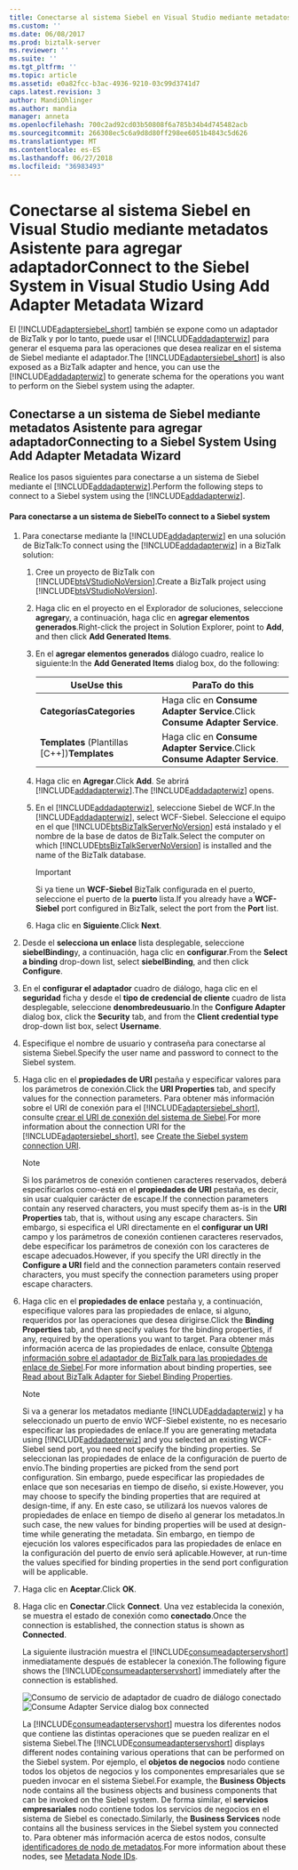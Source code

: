 ```yaml
---
title: Conectarse al sistema Siebel en Visual Studio mediante metadatos Asistente para agregar adaptador | Microsoft Docs
ms.custom: ''
ms.date: 06/08/2017
ms.prod: biztalk-server
ms.reviewer: ''
ms.suite: ''
ms.tgt_pltfrm: ''
ms.topic: article
ms.assetid: e0a82fcc-b3ac-4936-9210-03c99d3741d7
caps.latest.revision: 3
author: MandiOhlinger
ms.author: mandia
manager: anneta
ms.openlocfilehash: 700c2ad92cd03b50808f6a785b34b4d745482acb
ms.sourcegitcommit: 266308ec5c6a9d8d80ff298ee6051b4843c5d626
ms.translationtype: MT
ms.contentlocale: es-ES
ms.lasthandoff: 06/27/2018
ms.locfileid: "36983493"
---
```

# <a name="connect-to-the-siebel-system-in-visual-studio-using-add-adapter-metadata-wizard"></a><span data-ttu-id="5445f-102">Conectarse al sistema Siebel en Visual Studio mediante metadatos Asistente para agregar adaptador</span><span class="sxs-lookup"><span data-stu-id="5445f-102">Connect to the Siebel System in Visual Studio Using Add Adapter Metadata Wizard</span></span>
<span data-ttu-id="5445f-103">El [!INCLUDE[adaptersiebel_short](../../includes/adaptersiebel-short-md.md)] también se expone como un adaptador de BizTalk y por lo tanto, puede usar el [!INCLUDE[addadapterwiz](../../includes/addadapterwiz-md.md)] para generar el esquema para las operaciones que desea realizar en el sistema de Siebel mediante el adaptador.</span><span class="sxs-lookup"><span data-stu-id="5445f-103">The [!INCLUDE[adaptersiebel_short](../../includes/adaptersiebel-short-md.md)] is also exposed as a BizTalk adapter and hence, you can use the [!INCLUDE[addadapterwiz](../../includes/addadapterwiz-md.md)] to generate schema for the operations you want to perform on the Siebel system using the adapter.</span></span>  

## <a name="connecting-to-a-siebel-system-using-add-adapter-metadata-wizard"></a><span data-ttu-id="5445f-104">Conectarse a un sistema de Siebel mediante metadatos Asistente para agregar adaptador</span><span class="sxs-lookup"><span data-stu-id="5445f-104">Connecting to a Siebel System Using Add Adapter Metadata Wizard</span></span>  
 <span data-ttu-id="5445f-105">Realice los pasos siguientes para conectarse a un sistema de Siebel mediante el [!INCLUDE[addadapterwiz](../../includes/addadapterwiz-md.md)].</span><span class="sxs-lookup"><span data-stu-id="5445f-105">Perform the following steps to connect to a Siebel system using the [!INCLUDE[addadapterwiz](../../includes/addadapterwiz-md.md)].</span></span>  

#### <a name="to-connect-to-a-siebel-system"></a><span data-ttu-id="5445f-106">Para conectarse a un sistema de Siebel</span><span class="sxs-lookup"><span data-stu-id="5445f-106">To connect to a Siebel system</span></span>  

1. <span data-ttu-id="5445f-107">Para conectarse mediante la [!INCLUDE[addadapterwiz](../../includes/addadapterwiz-md.md)] en una solución de BizTalk:</span><span class="sxs-lookup"><span data-stu-id="5445f-107">To connect using the [!INCLUDE[addadapterwiz](../../includes/addadapterwiz-md.md)] in a BizTalk solution:</span></span>  

   1. <span data-ttu-id="5445f-108">Cree un proyecto de BizTalk con [!INCLUDE[btsVStudioNoVersion](../../includes/btsvstudionoversion-md.md)].</span><span class="sxs-lookup"><span data-stu-id="5445f-108">Create a BizTalk project using [!INCLUDE[btsVStudioNoVersion](../../includes/btsvstudionoversion-md.md)].</span></span>  

   2. <span data-ttu-id="5445f-109">Haga clic en el proyecto en el Explorador de soluciones, seleccione **agregar**y, a continuación, haga clic en **agregar elementos generados**.</span><span class="sxs-lookup"><span data-stu-id="5445f-109">Right-click the project in Solution Explorer, point to **Add**, and then click **Add Generated Items**.</span></span>  

   3. <span data-ttu-id="5445f-110">En el **agregar elementos generados** diálogo cuadro, realice lo siguiente:</span><span class="sxs-lookup"><span data-stu-id="5445f-110">In the **Add Generated Items** dialog box, do the following:</span></span>  


      |    <span data-ttu-id="5445f-111">Use</span><span class="sxs-lookup"><span data-stu-id="5445f-111">Use this</span></span>    |             <span data-ttu-id="5445f-112">Para</span><span class="sxs-lookup"><span data-stu-id="5445f-112">To do this</span></span>             |
      |----------------|------------------------------------|
      | <span data-ttu-id="5445f-113">**Categorías**</span><span class="sxs-lookup"><span data-stu-id="5445f-113">**Categories**</span></span> | <span data-ttu-id="5445f-114">Haga clic en **Consume Adapter Service**.</span><span class="sxs-lookup"><span data-stu-id="5445f-114">Click **Consume Adapter Service**.</span></span> |
      | <span data-ttu-id="5445f-115">**Templates** (Plantillas [C++])</span><span class="sxs-lookup"><span data-stu-id="5445f-115">**Templates**</span></span>  | <span data-ttu-id="5445f-116">Haga clic en **Consume Adapter Service**.</span><span class="sxs-lookup"><span data-stu-id="5445f-116">Click **Consume Adapter Service**.</span></span> |


   4. <span data-ttu-id="5445f-117">Haga clic en **Agregar**.</span><span class="sxs-lookup"><span data-stu-id="5445f-117">Click **Add**.</span></span> <span data-ttu-id="5445f-118">Se abrirá [!INCLUDE[addadapterwiz](../../includes/addadapterwiz-md.md)].</span><span class="sxs-lookup"><span data-stu-id="5445f-118">The [!INCLUDE[addadapterwiz](../../includes/addadapterwiz-md.md)] opens.</span></span>  

   5. <span data-ttu-id="5445f-119">En el [!INCLUDE[addadapterwiz](../../includes/addadapterwiz-md.md)], seleccione Siebel de WCF.</span><span class="sxs-lookup"><span data-stu-id="5445f-119">In the [!INCLUDE[addadapterwiz](../../includes/addadapterwiz-md.md)], select WCF-Siebel.</span></span> <span data-ttu-id="5445f-120">Seleccione el equipo en el que [!INCLUDE[btsBizTalkServerNoVersion](../../includes/btsbiztalkservernoversion-md.md)] está instalado y el nombre de la base de datos de BizTalk.</span><span class="sxs-lookup"><span data-stu-id="5445f-120">Select the computer on which [!INCLUDE[btsBizTalkServerNoVersion](../../includes/btsbiztalkservernoversion-md.md)] is installed and the name of the BizTalk database.</span></span>  

      > [!IMPORTANT]
      >  <span data-ttu-id="5445f-121">Si ya tiene un **WCF-Siebel** BizTalk configurada en el puerto, seleccione el puerto de la **puerto** lista.</span><span class="sxs-lookup"><span data-stu-id="5445f-121">If you already have a **WCF-Siebel** port configured in BizTalk, select the port from the **Port** list.</span></span>  

   6. <span data-ttu-id="5445f-122">Haga clic en **Siguiente**.</span><span class="sxs-lookup"><span data-stu-id="5445f-122">Click **Next**.</span></span>  

2. <span data-ttu-id="5445f-123">Desde el **selecciona un enlace** lista desplegable, seleccione **siebelBinding**y, a continuación, haga clic en **configurar**.</span><span class="sxs-lookup"><span data-stu-id="5445f-123">From the **Select a binding** drop-down list, select **siebelBinding**, and then click **Configure**.</span></span>  

3. <span data-ttu-id="5445f-124">En el **configurar el adaptador** cuadro de diálogo, haga clic en el **seguridad** ficha y desde el **tipo de credencial de cliente** cuadro de lista desplegable, seleccione **denombredeusuario**.</span><span class="sxs-lookup"><span data-stu-id="5445f-124">In the **Configure Adapter** dialog box, click the **Security** tab, and from the **Client credential type** drop-down list box, select **Username**.</span></span>  

4. <span data-ttu-id="5445f-125">Especifique el nombre de usuario y contraseña para conectarse al sistema Siebel.</span><span class="sxs-lookup"><span data-stu-id="5445f-125">Specify the user name and password to connect to the Siebel system.</span></span>  

5. <span data-ttu-id="5445f-126">Haga clic en el **propiedades de URI** pestaña y especificar valores para los parámetros de conexión.</span><span class="sxs-lookup"><span data-stu-id="5445f-126">Click the **URI Properties** tab, and specify values for the connection parameters.</span></span> <span data-ttu-id="5445f-127">Para obtener más información sobre el URI de conexión para el [!INCLUDE[adaptersiebel_short](../../includes/adaptersiebel-short-md.md)], consulte [crear el URI de conexión del sistema de Siebel](../../adapters-and-accelerators/adapter-siebel/create-the-siebel-system-connection-uri.md).</span><span class="sxs-lookup"><span data-stu-id="5445f-127">For more information about the connection URI for the [!INCLUDE[adaptersiebel_short](../../includes/adaptersiebel-short-md.md)], see [Create the Siebel system connection URI](../../adapters-and-accelerators/adapter-siebel/create-the-siebel-system-connection-uri.md).</span></span>  

   > [!NOTE]
   >  <span data-ttu-id="5445f-128">Si los parámetros de conexión contienen caracteres reservados, deberá especificarlos como-está en el **propiedades de URI** pestaña, es decir, sin usar cualquier carácter de escape.</span><span class="sxs-lookup"><span data-stu-id="5445f-128">If the connection parameters contain any reserved characters, you must specify them as-is in the **URI Properties** tab, that is, without using any escape characters.</span></span> <span data-ttu-id="5445f-129">Sin embargo, si especifica el URI directamente en el **configurar un URI** campo y los parámetros de conexión contienen caracteres reservados, debe especificar los parámetros de conexión con los caracteres de escape adecuados.</span><span class="sxs-lookup"><span data-stu-id="5445f-129">However, if you specify the URI directly in the **Configure a URI** field and the connection parameters contain reserved characters, you must specify the connection parameters using proper escape characters.</span></span>  

6. <span data-ttu-id="5445f-130">Haga clic en el **propiedades de enlace** pestaña y, a continuación, especifique valores para las propiedades de enlace, si alguno, requeridos por las operaciones que desea dirigirse.</span><span class="sxs-lookup"><span data-stu-id="5445f-130">Click the **Binding Properties** tab, and then specify values for the binding properties, if any, required by the operations you want to target.</span></span> <span data-ttu-id="5445f-131">Para obtener más información acerca de las propiedades de enlace, consulte [Obtenga información sobre el adaptador de BizTalk para las propiedades de enlace de Siebel](../../adapters-and-accelerators/adapter-siebel/read-about-biztalk-adapter-for-siebel-binding-properties.md).</span><span class="sxs-lookup"><span data-stu-id="5445f-131">For more information about binding properties, see [Read about BizTalk Adapter for Siebel Binding Properties](../../adapters-and-accelerators/adapter-siebel/read-about-biztalk-adapter-for-siebel-binding-properties.md).</span></span>  

   > [!NOTE]
   >  <span data-ttu-id="5445f-132">Si va a generar los metadatos mediante [!INCLUDE[addadapterwiz](../../includes/addadapterwiz-md.md)] y ha seleccionado un puerto de envío WCF-Siebel existente, no es necesario especificar las propiedades de enlace.</span><span class="sxs-lookup"><span data-stu-id="5445f-132">If you are generating metadata using [!INCLUDE[addadapterwiz](../../includes/addadapterwiz-md.md)] and you selected an existing WCF-Siebel send port, you need not specify the binding properties.</span></span> <span data-ttu-id="5445f-133">Se seleccionan las propiedades de enlace de la configuración de puerto de envío.</span><span class="sxs-lookup"><span data-stu-id="5445f-133">The binding properties are picked from the send port configuration.</span></span> <span data-ttu-id="5445f-134">Sin embargo, puede especificar las propiedades de enlace que son necesarias en tiempo de diseño, si existe.</span><span class="sxs-lookup"><span data-stu-id="5445f-134">However, you may choose to specify the binding properties that are required at design-time, if any.</span></span> <span data-ttu-id="5445f-135">En este caso, se utilizará los nuevos valores de propiedades de enlace en tiempo de diseño al generar los metadatos.</span><span class="sxs-lookup"><span data-stu-id="5445f-135">In such case, the new values for binding properties will be used at design-time while generating the metadata.</span></span> <span data-ttu-id="5445f-136">Sin embargo, en tiempo de ejecución los valores especificados para las propiedades de enlace en la configuración del puerto de envío será aplicable.</span><span class="sxs-lookup"><span data-stu-id="5445f-136">However, at run-time the values specified for binding properties in the send port configuration will be applicable.</span></span>  

7. <span data-ttu-id="5445f-137">Haga clic en **Aceptar**.</span><span class="sxs-lookup"><span data-stu-id="5445f-137">Click **OK**.</span></span>  

8. <span data-ttu-id="5445f-138">Haga clic en **Conectar**.</span><span class="sxs-lookup"><span data-stu-id="5445f-138">Click **Connect**.</span></span> <span data-ttu-id="5445f-139">Una vez establecida la conexión, se muestra el estado de conexión como **conectado**.</span><span class="sxs-lookup"><span data-stu-id="5445f-139">Once the connection is established, the connection status is shown as **Connected**.</span></span>  

    <span data-ttu-id="5445f-140">La siguiente ilustración muestra el [!INCLUDE[consumeadapterservshort](../../includes/consumeadapterservshort-md.md)] inmediatamente después de establecer la conexión.</span><span class="sxs-lookup"><span data-stu-id="5445f-140">The following figure shows the [!INCLUDE[consumeadapterservshort](../../includes/consumeadapterservshort-md.md)] immediately after the connection is established.</span></span>  

    <span data-ttu-id="5445f-141">![Consumo de servicio de adaptador de cuadro de diálogo conectado](../../adapters-and-accelerators/adapter-siebel/media/siebel-adpt-lesson1-step3-01-connected.gif "SIEBEL-ADPT-Lesson1-Step3-01-connected")</span><span class="sxs-lookup"><span data-stu-id="5445f-141">![Consume Adapter Service dialog box connected](../../adapters-and-accelerators/adapter-siebel/media/siebel-adpt-lesson1-step3-01-connected.gif "SIEBEL-ADPT-Lesson1-Step3-01-connected")</span></span>  

    <span data-ttu-id="5445f-142">La [!INCLUDE[consumeadapterservshort](../../includes/consumeadapterservshort-md.md)] muestra los diferentes nodos que contiene las distintas operaciones que se pueden realizar en el sistema Siebel.</span><span class="sxs-lookup"><span data-stu-id="5445f-142">The [!INCLUDE[consumeadapterservshort](../../includes/consumeadapterservshort-md.md)] displays different nodes containing various operations that can be performed on the Siebel system.</span></span> <span data-ttu-id="5445f-143">Por ejemplo, el **objetos de negocios** nodo contiene todos los objetos de negocios y los componentes empresariales que se pueden invocar en el sistema Siebel.</span><span class="sxs-lookup"><span data-stu-id="5445f-143">For example, the **Business Objects** node contains all the business objects and business components that can be invoked on the Siebel system.</span></span> <span data-ttu-id="5445f-144">De forma similar, el **servicios empresariales** nodo contiene todos los servicios de negocios en el sistema de Siebel es conectado.</span><span class="sxs-lookup"><span data-stu-id="5445f-144">Similarly, the **Business Services**  node contains all the business services in the Siebel system you connected to.</span></span> <span data-ttu-id="5445f-145">Para obtener más información acerca de estos nodos, consulte [identificadores de nodo de metadatos](../../adapters-and-accelerators/adapter-siebel/metadata-node-ids1.md).</span><span class="sxs-lookup"><span data-stu-id="5445f-145">For more information about these nodes, see [Metadata Node IDs](../../adapters-and-accelerators/adapter-siebel/metadata-node-ids1.md).</span></span>